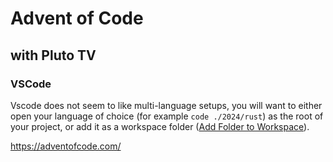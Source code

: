# Advent of Code

## with Pluto TV

### VSCode

Vscode does not seem to like multi-language setups, you will want to either open your language of choice (for example `code ./2024/rust`) as the root of your project, or add it as a workspace folder ([Add Folder to Workspace](https://code.visualstudio.com/docs/editor/multi-root-workspaces#_adding-folders)).

https://adventofcode.com/
